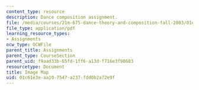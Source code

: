 ```yaml
---
content_type: resource
description: Dance composition assignment.
file: /media/courses/21m-675-dance-theory-and-composition-fall-2003/01c61e3eaa107547a237fdd0b2a72e9f_assignment_03.pdf
file_type: application/pdf
learning_resource_types:
- Assignments
ocw_type: OCWFile
parent_title: Assignments
parent_type: CourseSection
parent_uid: f9aad33b-65fd-1ff6-a13d-f716e3f90603
resourcetype: Document
title: Image Map
uid: 01c61e3e-aa10-7547-a237-fdd0b2a72e9f
---
```

